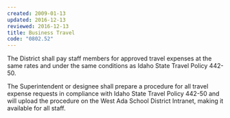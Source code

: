 ```yaml
---
created: 2009-01-13
updated: 2016-12-13
reviewed: 2016-12-13
title: Business Travel
code: "0802.52"
---
```


The District shall pay staff members for approved travel expenses at the same rates and under the same conditions as Idaho State Travel Policy 442-50.

The Superintendent or designee shall prepare a procedure for all travel expense requests in compliance with Idaho State Travel Policy 442-50 and will upload the procedure on the West Ada School District Intranet, making it available for all staff.

